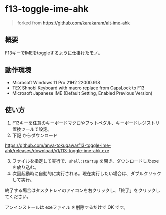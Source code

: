 # f13-toggle-ime-ahk

> forked from https://github.com/karakaram/alt-ime-ahk

## 概要

F13キーでIMEをtoggleするように仕掛けたモノ。

## 動作環境

- Microsoft Windows 11 Pro 21H2 22000.918
- TEX Shnobi Keyboard with macro replace from CapsLock to F13
- Microsoft Japanese IME (Default Setting, Enabled Previous Version)

## 使い方


1. F13キーを任意のキーボードマクロやフットペダル、キーボードレジストリ置換ツールで設定。
2. 下記 からダウンロード

https://github.com/anya-tokugawa/f13-toggle-ime-ahk/releases/download/v1/f13-toggle-ime-ahk.exe

3. ファイルを指定して実行で、`shell:startup` を開き、ダウンロードしたexeを放り込む。
4. 次回起動時に自動的に実行される。現在実行したい場合は、ダブルクリックして実行。


終了する場合はタスクトレイのアイコンを右クリックし、「終了」をクリックしてください。

アンインストールは exeファイル を削除するだけで OK です。

